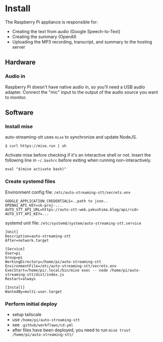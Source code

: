 # Install

The Raspberry Pi appliance is responsible for:
* Creating the text from audio (Google Speech-to-Text)
* Creating the summary (OpenAI)
* Uploading the MP3 recording, transcript, and summary to the hosting server

## Hardware

### Audio in

Raspberry Pi doesn't have native audio in, so you'll need a USB audio adapter. Connect the "mic" input to the output of the audio source you want to monitor.

## Software

### Install mise

auto-streaming-stt uses `mise` to synchronize and update NodeJS.

```
$ curl https://mise.run | sh
```

Activate mise before checking if it's an interactive shell or not. Insert the following line in `~/.bashrc` before exiting when running non-interactively.

```
eval "$(mise activate bash)"
```

### Create systemd files

Environment config file: `/etc/auto-streaming-stt/secrets.env`

```
GOOGLE_APPLICATION_CREDENTIALS=..path to json..
OPENAI_API_KEY=sk-proj-...
AUTO_STT_API_URL=https://auto-stt-web.yakushima.blog/api/<id>
AUTO_STT_API_KEY=...
```

systemd unit file: `/etc/systemd/system/auto-streaming-stt.service`

```
[Unit]
Description=auto-streaming-stt
After=network.target

[Service]
User=pi
Group=pi
WorkingDirectory=/home/pi/auto-streaming-stt
EnvironmentFile=/etc/auto-streaming-stt/secrets.env
ExecStart=/home/pi/.local/bin/mise exec -- node /home/pi/auto-streaming-stt/dist/index.js
Restart=always

[Install]
WantedBy=multi-user.target
```

### Perform initial deploy

* setup tailscale
* use `/home/pi/auto-streaming-stt`
* see `.github/workflows/cd.yml`
* after files have been deployed, you need to run `mise trust /home/pi/auto-streaming-stt/`
